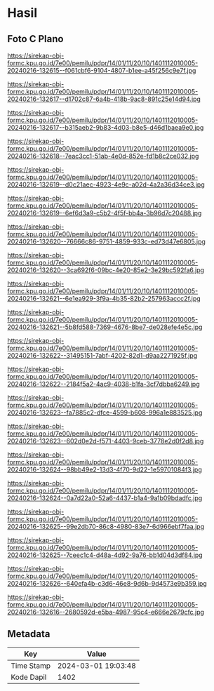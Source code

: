 # Hasil

## Foto C Plano

https://sirekap-obj-formc.kpu.go.id/7e00/pemilu/pdpr/14/01/11/20/10/1401112010005-20240216-132615--f061cbf6-9104-4807-b1ee-a45f256c9e7f.jpg

https://sirekap-obj-formc.kpu.go.id/7e00/pemilu/pdpr/14/01/11/20/10/1401112010005-20240216-132617--d1702c87-6a4b-418b-9ac8-891c25e14d94.jpg

https://sirekap-obj-formc.kpu.go.id/7e00/pemilu/pdpr/14/01/11/20/10/1401112010005-20240216-132617--b315aeb2-9b83-4d03-b8e5-d46d1baea9e0.jpg

https://sirekap-obj-formc.kpu.go.id/7e00/pemilu/pdpr/14/01/11/20/10/1401112010005-20240216-132618--7eac3cc1-51ab-4e0d-852e-fd1b8c2ce032.jpg

https://sirekap-obj-formc.kpu.go.id/7e00/pemilu/pdpr/14/01/11/20/10/1401112010005-20240216-132619--d0c21aec-4923-4e9c-a02d-4a2a36d34ce3.jpg

https://sirekap-obj-formc.kpu.go.id/7e00/pemilu/pdpr/14/01/11/20/10/1401112010005-20240216-132619--6ef6d3a9-c5b2-4f5f-bb4a-3b96d7c20488.jpg

https://sirekap-obj-formc.kpu.go.id/7e00/pemilu/pdpr/14/01/11/20/10/1401112010005-20240216-132620--76666c86-9751-4859-933c-ed73d47e6805.jpg

https://sirekap-obj-formc.kpu.go.id/7e00/pemilu/pdpr/14/01/11/20/10/1401112010005-20240216-132620--3ca692f6-09bc-4e20-85e2-3e29bc592fa6.jpg

https://sirekap-obj-formc.kpu.go.id/7e00/pemilu/pdpr/14/01/11/20/10/1401112010005-20240216-132621--6e1ea929-3f9a-4b35-82b2-257963accc2f.jpg

https://sirekap-obj-formc.kpu.go.id/7e00/pemilu/pdpr/14/01/11/20/10/1401112010005-20240216-132621--5b8fd588-7369-4676-8be7-de028efe4e5c.jpg

https://sirekap-obj-formc.kpu.go.id/7e00/pemilu/pdpr/14/01/11/20/10/1401112010005-20240216-132622--31495151-7abf-4202-82d1-d9aa2271925f.jpg

https://sirekap-obj-formc.kpu.go.id/7e00/pemilu/pdpr/14/01/11/20/10/1401112010005-20240216-132622--2184f5a2-4ac9-4038-b1fa-3cf7dbba6249.jpg

https://sirekap-obj-formc.kpu.go.id/7e00/pemilu/pdpr/14/01/11/20/10/1401112010005-20240216-132623--fa7885c2-dfce-4599-b608-996a1e883525.jpg

https://sirekap-obj-formc.kpu.go.id/7e00/pemilu/pdpr/14/01/11/20/10/1401112010005-20240216-132623--602d0e2d-f571-4403-9ceb-3778e2d0f2d8.jpg

https://sirekap-obj-formc.kpu.go.id/7e00/pemilu/pdpr/14/01/11/20/10/1401112010005-20240216-132624--98bb49e2-13d3-4f70-9d22-1e59701084f3.jpg

https://sirekap-obj-formc.kpu.go.id/7e00/pemilu/pdpr/14/01/11/20/10/1401112010005-20240216-132624--0a7d22a0-52a6-4437-b1a4-9a1b09bdadfc.jpg

https://sirekap-obj-formc.kpu.go.id/7e00/pemilu/pdpr/14/01/11/20/10/1401112010005-20240216-132625--99e2db70-86c8-4980-83e7-6d966ebf7faa.jpg

https://sirekap-obj-formc.kpu.go.id/7e00/pemilu/pdpr/14/01/11/20/10/1401112010005-20240216-132625--7ceec1c4-d48a-4d92-9a76-bb1d04d3df84.jpg

https://sirekap-obj-formc.kpu.go.id/7e00/pemilu/pdpr/14/01/11/20/10/1401112010005-20240216-132626--640efa4b-c3d6-46e8-9d6b-9d4573e9b359.jpg

https://sirekap-obj-formc.kpu.go.id/7e00/pemilu/pdpr/14/01/11/20/10/1401112010005-20240216-132616--2680592d-e5ba-4987-95c4-e666e2679cfc.jpg


## Metadata

| Key        | Value               |
| ---------- | ------------------- |
| Time Stamp | 2024-03-01 19:03:48 |
| Kode Dapil | 1402                |



